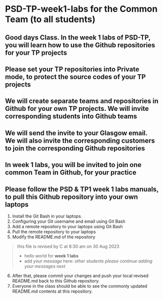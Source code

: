 # PSD-TP-week1-labs for the Common Team (to all students)
## Good days Class. In the week 1 labs of PSD-TP, you will learn how to use the Github repositories for your TP projects
## Please set your TP repositories into Private mode, to protect the source codes of your TP projects
## We will create separate teams and repositories in Github for your own TP projects. We will invite corresponding students into Github teams
## We will send the invite to your Glasgow email. We will also invite the corresponding customers to join the corresponding Github repositories
## In week 1 labs, you will be invited to join one common Team in Github, for your practice
## Please follow the PSD & TP1 week 1 labs manuals, to pull this Github repository into your own laptops 
1. Install the Git Bash in your laptops.
2. Configuring your Git username and email using Git Bash
3. Add a remote repository to your laptops using Git Bash
4. Pull the remote repository to your laptops
5. Modify the README.md of the repository

> this file is revised by C at 8:30 am on 30 Aug 2023
> - hello world for **week 1 labs**
> - add _your message_ here: _other students please continue adding your messages next_
>

6. After that, please commit your changes and push your local revised README.md back to this Github repository.
7. Everyone in the class should be able to see the commonly updated README.md contents at this repository. 

